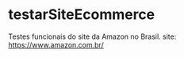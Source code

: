 # testarSiteEcommerce
Testes funcionais do site da Amazon no Brasil.
site: https://www.amazon.com.br/
